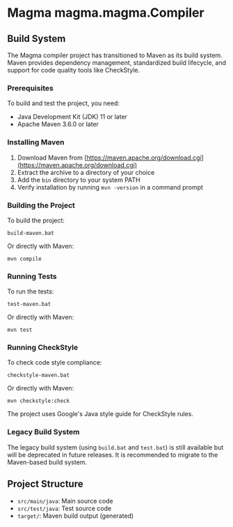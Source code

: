 # Magma magma.magma.Compiler

## Build System

The Magma compiler project has transitioned to Maven as its build system. Maven provides dependency management, standardized build lifecycle, and support for code quality tools like CheckStyle.

### Prerequisites

To build and test the project, you need:

- Java Development Kit (JDK) 11 or later
- Apache Maven 3.6.0 or later

### Installing Maven

1. Download Maven from [https://maven.apache.org/download.cgi](https://maven.apache.org/download.cgi)
2. Extract the archive to a directory of your choice
3. Add the `bin` directory to your system PATH
4. Verify installation by running `mvn -version` in a command prompt

### Building the Project

To build the project:

```
build-maven.bat
```

Or directly with Maven:

```
mvn compile
```

### Running Tests

To run the tests:

```
test-maven.bat
```

Or directly with Maven:

```
mvn test
```

### Running CheckStyle

To check code style compliance:

```
checkstyle-maven.bat
```

Or directly with Maven:

```
mvn checkstyle:check
```

The project uses Google's Java style guide for CheckStyle rules.

### Legacy Build System

The legacy build system (using `build.bat` and `test.bat`) is still available but will be deprecated in future releases. It is recommended to migrate to the Maven-based build system.

## Project Structure

- `src/main/java`: Main source code
- `src/test/java`: Test source code
- `target/`: Maven build output (generated)